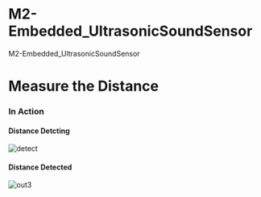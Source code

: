 # M2-Embedded_UltrasonicSoundSensor
M2-Embedded_UltrasonicSoundSensor
# Measure the Distance

### In Action

#### Distance Detcting
![detect](https://user-images.githubusercontent.com/94118726/144181053-9d21929e-45b9-4b41-907f-74fecb11d808.jpg)
#### Distance Detected

![out3](https://user-images.githubusercontent.com/94118726/144073364-fbec5d54-7aa8-49b3-8a69-fa51d0d2b5e5.jpg)
